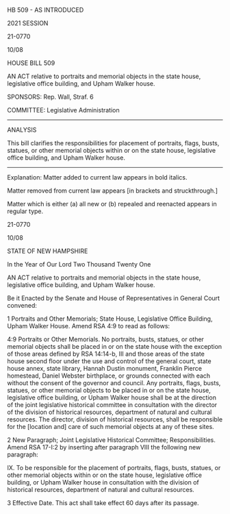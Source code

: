  HB 509 - AS INTRODUCED

 

 

2021 SESSION

 21-0770

 10/08

 

HOUSE BILL 509

 

AN ACT relative to portraits and memorial objects in the state house, legislative office building, and Upham Walker house.

 

SPONSORS: Rep. Wall, Straf. 6

 

COMMITTEE: Legislative Administration

 

-----------------------------------------------------------------

 

ANALYSIS

 

 This bill clarifies the responsibilities for placement of portraits, flags, busts, statues, or other memorial objects within or on the state house, legislative office building, and Upham Walker house.

 

- - - - - - - - - - - - - - - - - - - - - - - - - - - - - - - - - - - - - - - - - - - - - - - - - - - - - - - - - - - - - - - - - - - - - - - - - - - 

 

Explanation: Matter added to current law appears in bold italics.

 Matter removed from current law appears [in brackets and struckthrough.]

 Matter which is either (a) all new or (b) repealed and reenacted appears in regular type.

 21-0770

 10/08

 

STATE OF NEW HAMPSHIRE

 

In the Year of Our Lord Two Thousand Twenty One

 

AN ACT relative to portraits and memorial objects in the state house, legislative office building, and Upham Walker house.

 

Be it Enacted by the Senate and House of Representatives in General Court convened:

 

 1 Portraits and Other Memorials; State House, Legislative Office Building, Upham Walker House. Amend RSA 4:9 to read as follows:

 4:9 Portraits or Other Memorials. No portraits, busts, statues, or other memorial objects shall be placed in or on the state house with the exception of those areas defined by RSA 14:14-b, III and those areas of the state house second floor under the use and control of the general court, state house annex, state library, Hannah Dustin monument, Franklin Pierce homestead, Daniel Webster birthplace, or grounds connected with each without the consent of the governor and council. Any portraits, flags, busts, statues, or other memorial objects to be placed in or on the state house, legislative office building, or Upham Walker house shall be at the direction of the joint legislative historical committee in consultation with the director of the division of historical resources, department of natural and cultural resources. The director, division of historical resources, shall be responsible for the [location and] care of such memorial objects at any of these sites.

 2 New Paragraph; Joint Legislative Historical Committee; Responsibilities. Amend RSA 17-I:2 by inserting after paragraph VIII the following new paragraph:

 IX. To be responsible for the placement of portraits, flags, busts, statues, or other memorial objects within or on the state house, legislative office building, or Upham Walker house in consultation with the division of historical resources, department of natural and cultural resources.

 3 Effective Date. This act shall take effect 60 days after its passage.

